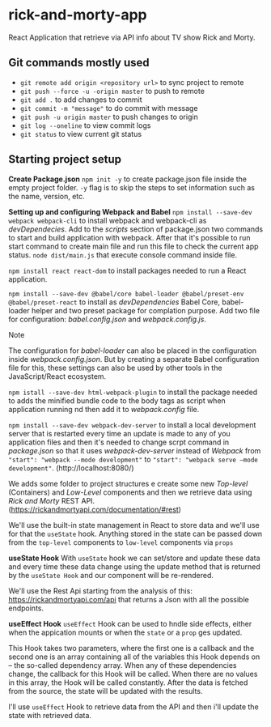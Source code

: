 # rick-and-morty-app

React Application that retrieve via API info about TV show Rick and Morty.

## Git commands mostly used

- `git remote add origin <repository url>` to sync project to remote
- `git push --force -u -origin master` to push to remote
- `git add .` to add changes to commit
- `git commit -m "message"` to do commit with message
- `git push -u origin master` to push changes to origin
- `git log --oneline` to view commit logs
- `git status` to view current git status

## Starting project setup

**Create Package.json**
`npm init -y` to create package.json file inside the empty project folder.
`-y` flag is to skip the steps to set information such as the name, version, etc.

**Setting up and configuring Webpack and Babel**
`npm install --save-dev webpack webpack-cli` to install webpack and webpack-cli as _devDependecies_.
Add to the _scripts_ section of package.json two commands to start and build application with webpack.
After that it's possible to run start command to create main file and run this file to check the current app status.
`node dist/main.js` that execute console command inside file.

`npm install react react-dom` to install packages needed to run a React application.

`npm install --save-dev @babel/core babel-loader @babel/preset-env @babel/preset-react` to install as _devDependencies_
Babel Core, babel-loader helper and two preset package for complation purpose.
Add two file for configuration: _babel.config.json_ and _webpack.config.js_.

> [!NOTE]
> The configuration for _babel-loader_ can also be placed in the configuration inside _webpack.config.json_. But by creating a separate Babel configuration file for this, these settings can also be used by other tools in the JavaScript/React ecosystem.

`npm istall --save-dev html-webpack-plugin` to install the package needed to adds the minified bundle code to the body tags as script when application running nd then add it to _webpack.config_ file.

`npm install --save-dev webpack-dev-server` to install a local development server that is restarted every time an update is made to any of you application files and then it's needed to change scrpt command in _package.json_ so that it uses _webpack-dev-server_ instead of _Webpack_ from `"start": "webpack --mode development"` to `"start": "webpack serve –mode development"`. (http://localhost:8080/)

We adds some folder to project structures e create some new _Top-level_ (Containers) and _Low-Level_ components and then we retrieve data using _Rick and Morty_ REST API. (https://rickandmortyapi.com/documentation/#rest)

We'll use the built-in state management in React to store data and we'll use for that the `useState` hook.
Anything stored in the state can be passed down from the `top-level` components to `low-level` components via `props`

**useState Hook**
With `useState` hook we can set/store and update these data and every time these data change using the update method that is returned by the `useState Hook` and our component will be re-rendered.

We'll use the Rest Api starting from the analysis of this: https://rickandmortyapi.com/api that returns a Json with all the possible endpoints.

**useEffect Hook**
`useEffect` Hook can be used to hndle side effects, either when the appication mounts or when the `state` or a `prop` ges updated.

This Hook takes two parameters, where the first one is a callback and the second one is an array containing all of the variables this Hook depends on – the so-called dependency array. When any of these dependencies change, the callback for this Hook will be called. When there are no values in this array, the Hook will be called constantly. After the data is fetched from the source, the state will be updated with the results.

I'll use `useEffect` Hook to retrieve data from the API and then i'll update the state with retrieved data.













